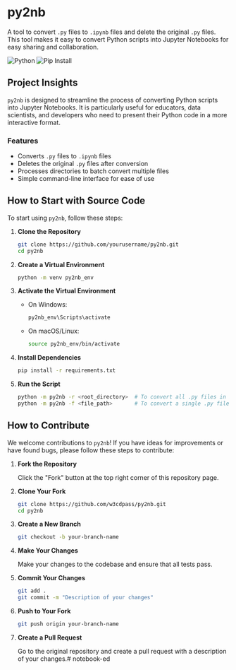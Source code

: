 # py2nb

A tool to convert `.py` files to `.ipynb` files and delete the original `.py` files. This tool makes it easy to convert Python scripts into Jupyter Notebooks for easy sharing and collaboration.

![Python](https://img.shields.io/badge/python-v3.8+-blue.svg?logo=python)
![Pip Install](https://img.shields.io/badge/pip%20install-py2nb-green)

## Project Insights

`py2nb` is designed to streamline the process of converting Python scripts into Jupyter Notebooks. It is particularly useful for educators, data scientists, and developers who need to present their Python code in a more interactive format. 

### Features

- Converts `.py` files to `.ipynb` files
- Deletes the original `.py` files after conversion
- Processes directories to batch convert multiple files
- Simple command-line interface for ease of use

## How to Start with Source Code

To start using `py2nb`, follow these steps:

1. **Clone the Repository**

    ```sh
    git clone https://github.com/yourusername/py2nb.git
    cd py2nb
    ```

2. **Create a Virtual Environment**

    ```sh
    python -m venv py2nb_env
    ```

3. **Activate the Virtual Environment**

    - On Windows:
        ```sh
        py2nb_env\Scripts\activate
        ```
    - On macOS/Linux:
        ```sh
        source py2nb_env/bin/activate
        ```

4. **Install Dependencies**

    ```sh
    pip install -r requirements.txt
    ```

5. **Run the Script**

    ```sh
    python -m py2nb -r <root_directory>  # To convert all .py files in a directory
    python -m py2nb -f <file_path>       # To convert a single .py file
    ```

## How to Contribute

We welcome contributions to `py2nb`! If you have ideas for improvements or have found bugs, please follow these steps to contribute:

1. **Fork the Repository**

    Click the "Fork" button at the top right corner of this repository page.

2. **Clone Your Fork**

    ```sh
    git clone https://github.com/w3cdpass/py2nb.git
    cd py2nb
    ```

3. **Create a New Branch**

    ```sh
    git checkout -b your-branch-name
    ```

4. **Make Your Changes**

    Make your changes to the codebase and ensure that all tests pass.

5. **Commit Your Changes**

    ```sh
    git add .
    git commit -m "Description of your changes"
    ```

6. **Push to Your Fork**

    ```sh
    git push origin your-branch-name
    ```

7. **Create a Pull Request**

    Go to the original repository and create a pull request with a description of your changes.# notebook-ed
